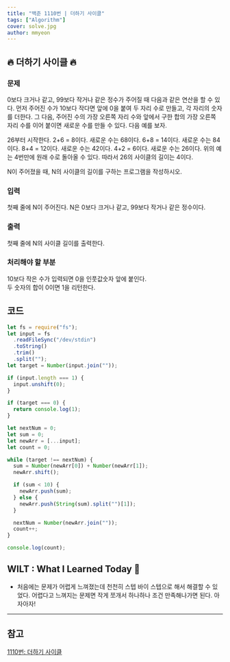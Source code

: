 ```yaml
---
title: "백준 1110번 | 더하기 사이클"
tags: ["Algorithm"]
cover: solve.jpg
author: mmyeon
---
```


## 🔥 더하기 사이클 🔥

### 문제

0보다 크거나 같고, 99보다 작거나 같은 정수가 주어질 때 다음과 같은 연산을 할 수 있다. 먼저 주어진 수가 10보다 작다면 앞에 0을 붙여 두 자리 수로 만들고, 각 자리의 숫자를 더한다. 그 다음, 주어진 수의 가장 오른쪽 자리 수와 앞에서 구한 합의 가장 오른쪽 자리 수를 이어 붙이면 새로운 수를 만들 수 있다. 다음 예를 보자.

26부터 시작한다. 2+6 = 8이다. 새로운 수는 68이다. 6+8 = 14이다. 새로운 수는 84이다. 8+4 = 12이다. 새로운 수는 42이다. 4+2 = 6이다. 새로운 수는 26이다. 위의 예는 4번만에 원래 수로 돌아올 수 있다. 따라서 26의 사이클의 길이는 4이다.

N이 주어졌을 때, N의 사이클의 길이를 구하는 프로그램을 작성하시오.

### 입력

첫째 줄에 N이 주어진다. N은 0보다 크거나 같고, 99보다 작거나 같은 정수이다.

### 출력

첫째 줄에 N의 사이클 길이를 출력한다.

### 처리해야 할 부분

10보다 작은 수가 입력되면 0을 인풋값숫자 앞에 붙인다. <br>
두 숫자의 합이 0이면 1을 리턴한다.

## 코드

```js
let fs = require("fs");
let input = fs
  .readFileSync("/dev/stdin")
  .toString()
  .trim()
  .split("");
let target = Number(input.join(""));

if (input.length === 1) {
  input.unshift(0);
}

if (target === 0) {
  return console.log(1);
}

let nextNum = 0;
let sum = 0;
let newArr = [...input];
let count = 0;

while (target !== nextNum) {
  sum = Number(newArr[0]) + Number(newArr[1]);
  newArr.shift();

  if (sum < 10) {
    newArr.push(sum);
  } else {
    newArr.push(String(sum).split("")[1]);
  }

  nextNum = Number(newArr.join(""));
  count++;
}

console.log(count);
```

## WILT : What I Learned Today 🤔

- 처음에는 문제가 어렵게 느껴졌는데 천천히 스텝 바이 스텝으로 해서 해결할 수 있었다. 어렵다고 느껴지는 문제면 작게 쪼개서 하나하나 조건 만족해나가면 된다. 아자아자!

---

## 참고

[1110번: 더하기 사이클](https://www.acmicpc.net/problem/1110)
